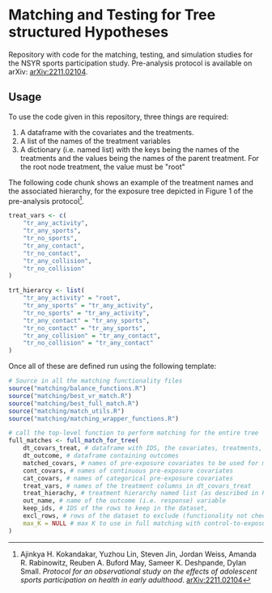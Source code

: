 # Matching and Testing for Tree structured Hypotheses

Repository with code for the matching, testing, and simulation studies for the NSYR sports participation study.
Pre-analysis protocol is available on arXiv: [arXiv:2211.02104](https://arxiv.org/abs/2211.02104).

## Usage

To use the code given in this repository, three things are required:

1. A dataframe with the covariates and the treatments.
2. A list of the names of the treatment variables
3. A dictionary (i.e. named list) with the keys being the names of the treatments and the values being the names of the parent treatment. For the root node treatment, the value must be "root"

The following code chunk shows an example of the treatment names and the associated hierarchy, for the exposure tree depicted in Figure 1 of the pre-analysis protocol[^1].

```r
treat_vars <- c(
    "tr_any_activity",
    "tr_any_sports",
    "tr_no_sports",
    "tr_any_contact",
    "tr_no_contact",
    "tr_any_collision",
    "tr_no_collision"
)

trt_hierarcy <- list(
    "tr_any_activity" = "root",
    "tr_any_sports" = "tr_any_activity",
    "tr_no_sports" = "tr_any_activity",
    "tr_any_contact" = "tr_any_sports",
    "tr_no_contact" = "tr_any_sports",
    "tr_any_collision" = "tr_any_contact",
    "tr_no_collision" = "tr_any_contact"
)
```

Once all of these are defined run using the following template:

```r
# Source in all the matching functionality files
source("matching/balance_functions.R")
source("matching/best_vr_match.R")
source("matching/best_full_match.R")
source("matching/match_utils.R")
source("matching/matching_wrapper_functions.R")

# call the top-level function to perform matching for the entire tree
full_matches <- full_match_for_tree(
    dt_covars_treat, # dataframe with IDS, the covariates, treatments, and prop scores for treatments
    dt_outcome, # dataframe containing outcomes
    matched_covars, # names of pre-exposure covariates to be used for matching
    cont_covars, # names of continuous pre-exposure covariates
    cat_covars, # names of categorical pre-exposure covariates
    treat_vars, # names of the treatment columns in dt_covars_treat
    treat_hierachy, # treatment hierarchy named list (as described in README)
    out_name, # name of the outcome (i.e. response) variable
    keep_ids, # IDS of the rows to keep in the dataset,
    excl_rows, # rows of the dataset to exclude (functionality not checked)
    max_K = NULL # max K to use in full matching with control-to-exposure is between 1:K and K:1
)
```

[^1]: Ajinkya H. Kokandakar, Yuzhou Lin, Steven Jin, Jordan Weiss, Amanda R. Rabinowitz, Reuben A. Buford May, Sameer K. Deshpande, Dylan Small. _Protocol for an observational study on the effects of adolescent sports participation on health in early adulthood_. [arXiv:2211.02104](https://arxiv.org/abs/2211.02104)
